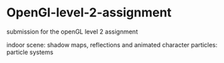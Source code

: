 # OpenGl-level-2-assignment
submission for the openGL level 2 assignment 

indoor scene: shadow maps, reflections and animated character
particles: particle systems